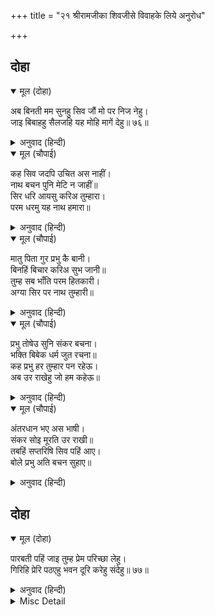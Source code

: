 +++
title = "२१ श्रीरामजीका शिवजीसे विवाहके लिये अनुरोध"

+++


## दोहा


<details open><summary>मूल (दोहा)</summary>

अब बिनती मम सुनहु सिव जौं मो पर निज नेहु।  
जाइ बिबाहहु सैलजहि यह मोहि मागें देहु॥ ७६॥
</details>

<details><summary>अनुवाद (हिन्दी)</summary>

(फिर उन्होंने शिवजीसे कहा—) हे शिवजी! यदि मुझपर आपका स्नेह है तो अब आप मेरी विनती सुनिये। मुझे यह माँगे दीजिये कि आप जाकर पार्वतीके साथ विवाह कर लें॥ ७६॥
</details>

<details open><summary>मूल (चौपाई)</summary>

कह सिव जदपि उचित अस नाहीं।  
नाथ बचन पुनि मेटि न जाहीं॥  
सिर धरि आयसु करिअ तुम्हारा।  
परम धरमु यह नाथ हमारा॥
</details>

<details><summary>अनुवाद (हिन्दी)</summary>

शिवजीने कहा—यद्यपि ऐसा उचित नहीं है, परन्तु स्वामीकी बात भी मेटी नहीं जा सकती। हे नाथ! मेरा यही परम धर्म है कि मैं आपकी आज्ञाको सिरपर रखकर उसका पालन करूँ॥ १॥
</details>

<details open><summary>मूल (चौपाई)</summary>

मातु पिता गुर प्रभु कै बानी।  
बिनहिं बिचार करिअ सुभ जानी॥  
तुम्ह सब भाँति परम हितकारी।  
अग्या सिर पर नाथ तुम्हारी॥
</details>

<details><summary>अनुवाद (हिन्दी)</summary>

माता, पिता, गुरु और स्वामीकी बातको बिना ही विचारे शुभ समझकर करना (मानना) चाहिये। फिर आप तो सब प्रकारसे मेरे परम हितकारी हैं। हे नाथ! आपकी आज्ञा मेरे सिरपर है॥ २॥
</details>

<details open><summary>मूल (चौपाई)</summary>

प्रभु तोषेउ सुनि संकर बचना।  
भक्ति बिबेक धर्म जुत रचना॥  
कह प्रभु हर तुम्हार पन रहेऊ।  
अब उर राखेहु जो हम कहेऊ॥
</details>

<details><summary>अनुवाद (हिन्दी)</summary>

शिवजीकी भक्ति, ज्ञान और धर्मसे युक्त वचनरचना सुनकर प्रभु रामचन्द्रजी सन्तुष्ट हो गये। प्रभुने कहा—हे हर! आपकी प्रतिज्ञा पूरी हो गयी। अब हमने जो कहा है उसे हृदयमें रखना॥ ३॥
</details>

<details open><summary>मूल (चौपाई)</summary>

अंतरधान भए अस भाषी।  
संकर सोइ मूरति उर राखी॥  
तबहिं सप्तरिषि सिव पहिं आए।  
बोले प्रभु अति बचन सुहाए॥
</details>

<details><summary>अनुवाद (हिन्दी)</summary>

इस प्रकार कहकर श्रीरामचन्द्रजी अन्तर्धान हो गये। शिवजीने उनकी वह मूर्ति अपने हृदयमें रख ली। उसी समय सप्तर्षि शिवजीके पास आये। प्रभु महादेवजीने उनसे अत्यन्त सुहावने वचन कहे—॥ ४॥
</details>

## दोहा


<details open><summary>मूल (दोहा)</summary>

पारबती पहिं जाइ तुम्ह प्रेम परिच्छा लेहु।  
गिरिहि प्रेरि पठएहु भवन दूरि करेहु संदेहु॥ ७७॥
</details>

<details><summary>अनुवाद (हिन्दी)</summary>

आपलोग पार्वतीके पास जाकर उनके प्रेमकी परीक्षा लीजिये और हिमाचलको कहकर (उन्हें पार्वतीको लिवा लानेके लिये भेजिये तथा) पार्वतीको घर भिजवाइये और उनके सन्देहको दूर कीजिये॥ ७७॥
</details>

<details><summary>Misc Detail</summary>


</details>
